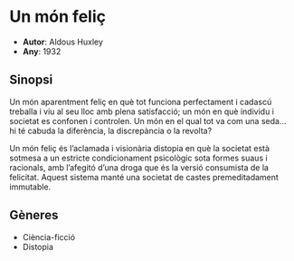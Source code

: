 # Un món feliç
- __Autor__: Aldous Huxley
- __Any__: 1932
 
## Sinopsi
Un món aparentment feliç en què tot funciona perfectament i cadascú treballa i viu al seu lloc amb plena satisfacció; un món en què individu i societat es confonen i controlen. Un món en el qual tot va com una seda… hi té cabuda la diferència, la discrepància o la revolta?

Un món feliç és l’aclamada i visionària distopia en què la societat està sotmesa a un estricte condicionament psicològic sota formes suaus i racionals, amb l’afegitó d’una droga que és la versió consumista de la felicitat. Aquest sistema manté una societat de castes premeditadament immutable.

## Gèneres
- Ciència-ficció
- Distopia